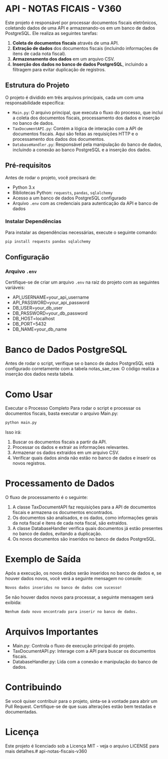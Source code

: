 # API - NOTAS FICAIS - V360

Este projeto é responsável por processar documentos fiscais eletrônicos, coletando dados de uma API e armazenando-os em um banco de dados PostgreSQL. Ele realiza as seguintes tarefas:

1. **Coleta de documentos fiscais** através de uma API.
2. **Extração de dados** dos documentos fiscais (incluindo informações de itens de cada nota fiscal).
3. **Armazenamento dos dados** em um arquivo CSV.
4. **Inserção dos dados no banco de dados PostgreSQL**, incluindo a filtragem para evitar duplicação de registros.

## Estrutura do Projeto

O projeto é dividido em três arquivos principais, cada um com uma responsabilidade específica:

- `Main.py`: O arquivo principal, que executa o fluxo do processo, que inclui a coleta dos documentos fiscais, processamento dos dados e inserção no banco de dados.
- `TaxDocumentAPI.py`: Contém a lógica de interação com a API de documentos fiscais. Aqui são feitas as requisições HTTP e o processamento dos dados dos documentos.
- `DatabaseHandler.py`: Responsável pela manipulação do banco de dados, incluindo a conexão ao banco PostgreSQL e a inserção dos dados.

## Pré-requisitos

Antes de rodar o projeto, você precisará de:

- Python 3.x
- Bibliotecas Python: `requests`, `pandas`, `sqlalchemy`
- Acesso a um banco de dados PostgreSQL configurado
- Arquivo `.env` com as credenciais para autenticação da API e banco de dados

### Instalar Dependências

Para instalar as dependências necessárias, execute o seguinte comando:

```bash
pip install requests pandas sqlalchemy 
```

## Configuração

### Arquivo `.env`

Certifique-se de criar um arquivo `.env` na raiz do projeto com as seguintes variáveis:

- API_USERNAME=your_api_username
- API_PASSWORD=your_api_password
- DB_USER=your_db_user
- DB_PASSWORD=your_db_password
- DB_HOST=localhost
- DB_PORT=5432
- DB_NAME=your_db_name


# Banco de Dados PostgreSQL
Antes de rodar o script, verifique se o banco de dados PostgreSQL está configurado corretamente com a tabela notas_sae_raw. O código realiza a inserção dos dados nesta tabela.

# Como Usar
Executar o Processo Completo
Para rodar o script e processar os documentos fiscais, basta executar o arquivo Main.py:

```bash
python main.py
```

Isso irá:

1. Buscar os documentos fiscais a partir da API.
2. Processar os dados e extrair as informações relevantes.
3. Armazenar os dados extraídos em um arquivo CSV.
4. Verificar quais dados ainda não estão no banco de dados e inserir os novos registros.
# Processamento de Dados
O fluxo de processamento é o seguinte:

1. A classe TaxDocumentAPI faz requisições para a API de documentos fiscais e armazena os documentos encontrados.
2. Os documentos são analisados, e os dados, como informações gerais da nota fiscal e itens de cada nota fiscal, são extraídos.
3. A classe DatabaseHandler verifica quais documentos já estão presentes no banco de dados, evitando a duplicação.
4. Os novos documentos são inseridos no banco de dados PostgreSQL.

# Exemplo de Saída
Após a execução, os novos dados serão inseridos no banco de dados e, se houver dados novos, você verá a seguinte mensagem no console:


```bash
Novos dados inseridos no banco de dados com sucesso!
```
Se não houver dados novos para processar, a seguinte mensagem será exibida:

```bash
Nenhum dado novo encontrado para inserir no banco de dados.
```
# Arquivos Importantes
- Main.py: Controla o fluxo de execução principal do projeto.
- TaxDocumentAPI.py: Interage com a API para buscar os documentos fiscais.
- DatabaseHandler.py: Lida com a conexão e manipulação do banco de dados.

# Contribuindo
Se você quiser contribuir para o projeto, sinta-se à vontade para abrir um Pull Request. Certifique-se de que suas alterações estão bem testadas e documentadas.

# Licença
Este projeto é licenciado sob a Licença MIT - veja o arquivo LICENSE para mais detalhes.# api-notas-fiscais-v360
